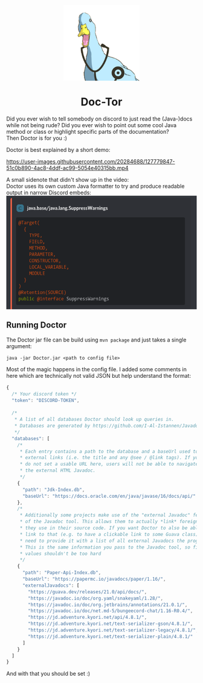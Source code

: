 <div align="center">
  <img align="middle" src="https://github.com/I-Al-Istannen/Doctor/blob/master/media/Logo-Alpha.png?raw=true" height="200" width="200">
  <h1>Doc-Tor</h1>
</div>

Did you ever wish to tell somebody on discord to just read the (Java-)docs
while not being rude? Did you ever wish to point out some cool Java method or
class or highlight specific parts of the documentation?  
Then Doctor is for you :)

Doctor is best explained by a short demo:

https://user-images.githubusercontent.com/20284688/127779847-51c0b890-4ac8-4ddf-ac99-5054e40315bb.mp4

A small sidenote that didn't show up in the video:  
Doctor uses its own custom Java formatter to try and produce readable output in
narrow Discord embeds:  
<img align="middle" src="https://github.com/I-Al-Istannen/Doctor/blob/master/media/Declaration-Formatting.png?raw=true" height="300">


## Running Doctor
The Doctor jar file can be build using `mvn package` and just takes a single
argument:
```
java -jar Doctor.jar <path to config file>
```

Most of the magic happens in the config file. I added some comments in here
which are technically not valid JSON but help understand the format:
```js
{
  /* Your discord token */
  "token": "DISCORD-TOKEN",

  /*
   * A list of all databases Doctor should look up queries in.
   * Databases are generated by https://github.com/I-Al-Istannen/JavadocApi
   */
  "databases": [
    /*
     * Each entry contains a path to the database and a baseUrl used to craft
     * external links (i.e. the title and any @see / @link tags). If you
     * do not set a usable URL here, users will not be able to navigate to
     * the external HTML Javadoc.
     */
    {
      "path": "Jdk-Index.db",
      "baseUrl": "https://docs.oracle.com/en/java/javase/16/docs/api/"
    },
    /*
     * Additionally some projects make use of the "external Javadoc" feature
     * of the Javadoc tool. This allows them to actually *link* foreign types
     * they use in their source code. If you want Doctor to also be able to
     * link to that (e.g. to have a clickable link to some Guava class) you
     * need to provide it with a list of all external Javadocs the program uses.
     * This is the same information you pass to the Javadoc tool, so finding the
     * values shouldn't be too hard
     */
    {
      "path": "Paper-Api-Index.db",
      "baseUrl": "https://papermc.io/javadocs/paper/1.16/",
      "externalJavadocs": [
        "https://guava.dev/releases/21.0/api/docs/",
        "https://javadoc.io/doc/org.yaml/snakeyaml/1.28/",
        "https://javadoc.io/doc/org.jetbrains/annotations/21.0.1/",
        "https://javadoc.io/doc/net.md-5/bungeecord-chat/1.16-R0.4/",
        "https://jd.adventure.kyori.net/api/4.8.1/",
        "https://jd.adventure.kyori.net/text-serializer-gson/4.8.1/",
        "https://jd.adventure.kyori.net/text-serializer-legacy/4.8.1/",
        "https://jd.adventure.kyori.net/text-serializer-plain/4.8.1/"
      ]
    }
  ]
}
```

And with that you should be set :)
